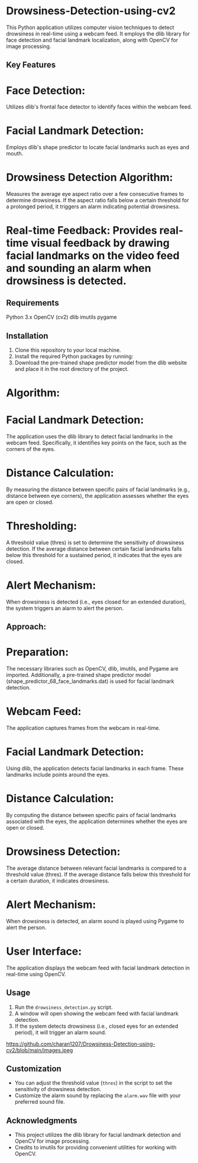 # Drowsiness-Detection-using-cv2

This Python application utilizes computer vision techniques to detect drowsiness in real-time using a webcam feed. It employs the dlib library for face detection and facial landmark localization, along with OpenCV for image processing.

## Key Features
# Face Detection: 
Utilizes dlib's frontal face detector to identify faces within the webcam feed.
# Facial Landmark Detection:
Employs dlib's shape predictor to locate facial landmarks such as eyes and mouth.
# Drowsiness Detection Algorithm:
Measures the average eye aspect ratio over a few consecutive frames to determine drowsiness. If the aspect ratio falls below a certain threshold for a prolonged period, it triggers an alarm indicating potential drowsiness.
# Real-time Feedback: Provides real-time visual feedback by drawing facial landmarks on the video feed and sounding an alarm when drowsiness is detected.

## Requirements
Python 3.x
OpenCV (cv2)
dlib
imutils
pygame

## Installation
1. Clone this repository to your local machine.
2. Install the required Python packages by running:
3. Download the pre-trained shape predictor model from the dlib website and place it in the root directory of the project.

# Algorithm:
# Facial Landmark Detection: 
The application uses the dlib library to detect facial landmarks in the webcam feed. Specifically, it identifies key points on the face, such as the corners of the eyes.
# Distance Calculation: 
By measuring the distance between specific pairs of facial landmarks (e.g., distance between eye corners), the application assesses whether the eyes are open or closed.
# Thresholding: 
A threshold value (thres) is set to determine the sensitivity of drowsiness detection. If the average distance between certain facial landmarks falls below this threshold for a sustained period, it indicates that the eyes are closed.
# Alert Mechanism: 
When drowsiness is detected (i.e., eyes closed for an extended duration), the system triggers an alarm to alert the person.

## Approach:
# Preparation: 
The necessary libraries such as OpenCV, dlib, imutils, and Pygame are imported. Additionally, a pre-trained shape predictor model (shape_predictor_68_face_landmarks.dat) is used for facial landmark detection.
# Webcam Feed: 
The application captures frames from the webcam in real-time.
# Facial Landmark Detection: 
Using dlib, the application detects facial landmarks in each frame. These landmarks include points around the eyes.
# Distance Calculation: 
By computing the distance between specific pairs of facial landmarks associated with the eyes, the application determines whether the eyes are open or closed.
# Drowsiness Detection: 
The average distance between relevant facial landmarks is compared to a threshold value (thres). If the average distance falls below this threshold for a certain duration, it indicates drowsiness.
# Alert Mechanism: 
When drowsiness is detected, an alarm sound is played using Pygame to alert the person.
# User Interface:
The application displays the webcam feed with facial landmark detection in real-time using OpenCV.

## Usage
1. Run the `drowsiness_detection.py` script.
2. A window will open showing the webcam feed with facial landmark detection.
3. If the system detects drowsiness (i.e., closed eyes for an extended period), it will trigger an alarm sound.

https://github.com/charan1207/Drowsiness-Detection-using-cv2/blob/main/images.jpeg

## Customization
- You can adjust the threshold value (`thres`) in the script to set the sensitivity of drowsiness detection.
- Customize the alarm sound by replacing the `alarm.wav` file with your preferred sound file.

## Acknowledgments
- This project utilizes the dlib library for facial landmark detection and OpenCV for image processing.
- Credits to imutils for providing convenient utilities for working with OpenCV.



